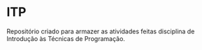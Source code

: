 # ITP
 Repositório criado para armazer as atividades feitas disciplina de Introdução às Técnicas de Programação.

